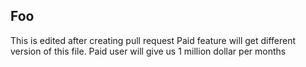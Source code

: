 ## Foo
This is edited after creating pull request
Paid feature will get different version of this file.
Paid user will give us 1 million dollar per months
